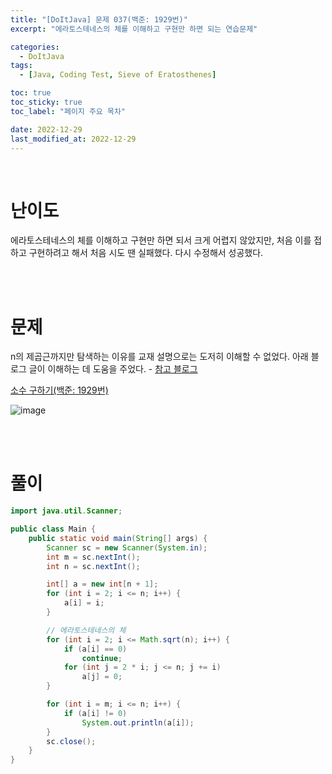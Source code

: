 ```yaml
---
title: "[DoItJava] 문제 037(백준: 1929번)"
excerpt: "에라토스테네스의 체를 이해하고 구현만 하면 되는 연습문제"

categories:
  - DoItJava
tags:
  - [Java, Coding Test, Sieve of Eratosthenes]

toc: true
toc_sticky: true
toc_label: "페이지 주요 목차"

date: 2022-12-29
last_modified_at: 2022-12-29
---
```


<br>

# 난이도

에라토스테네스의 체를 이해하고 구현만 하면 되서 크게 어렵지 않았지만, 처음 이를 접하고 구현하려고 해서 처음 시도 땐 실패했다. 다시 수정해서 성공했다.

<br><br>

# 문제

n의 제곱근까지만 탐색하는 이유를 교재 설명으로는 도저히 이해할 수 없었다. 아래 블로그 글이 이해하는 데 도움을 주었다. - [참고 블로그](https://nahwasa.com/entry/%EC%97%90%EB%9D%BC%ED%86%A0%EC%8A%A4%ED%85%8C%EB%84%A4%EC%8A%A4%EC%9D%98-%EC%B2%B4-%ED%98%B9%EC%9D%80-%EC%86%8C%EC%88%98%ED%8C%90%EC%A0%95-%EC%8B%9C-%EC%A0%9C%EA%B3%B1%EA%B7%BC-%EA%B9%8C%EC%A7%80%EB%A7%8C-%ED%99%95%EC%9D%B8%ED%95%98%EB%A9%B4-%EB%90%98%EB%8A%94-%EC%9D%B4%EC%9C%A0)

[소수 구하기(백준: 1929번)](https://www.acmicpc.net/problem/1929)

![image](https://user-images.githubusercontent.com/112764753/209897281-0ac3d528-b25a-405e-b961-b015bf97b613.png)

<br><br>

# 풀이

```java
import java.util.Scanner;

public class Main {
    public static void main(String[] args) {
        Scanner sc = new Scanner(System.in);
        int m = sc.nextInt();
        int n = sc.nextInt();

        int[] a = new int[n + 1];
        for (int i = 2; i <= n; i++) {
            a[i] = i;
        }

        // 에라토스테네스의 체
        for (int i = 2; i <= Math.sqrt(n); i++) {
            if (a[i] == 0)
                continue;
            for (int j = 2 * i; j <= n; j += i)
                a[j] = 0;
        }

        for (int i = m; i <= n; i++) {
            if (a[i] != 0)
                System.out.println(a[i]);
        }
        sc.close();
    }
}
```
